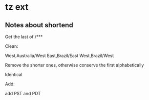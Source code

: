 # tz ext

## Notes about shortend

Get the last of /***

Clean:

West,Australia/West
East,Brazil/East
West,Brazil/West

Remove the shorter ones, otherwise conserve the first alphabetically

Identical

Add:

add PST and PDT
